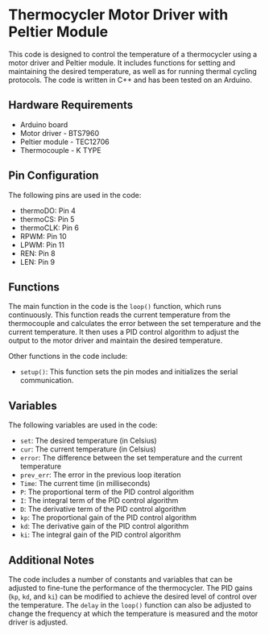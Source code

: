 # Thermocycler Motor Driver with Peltier Module

This code is designed to control the temperature of a thermocycler using a motor driver and Peltier module. It includes functions for setting and maintaining the desired temperature, as well as for running thermal cycling protocols. The code is written in C++ and has been tested on an Arduino.

## Hardware Requirements

-   Arduino board
-   Motor driver - BTS7960
-   Peltier module - TEC12706
-   Thermocouple - K TYPE

## Pin Configuration

The following pins are used in the code:

-   thermoDO: Pin 4
-   thermoCS: Pin 5
-   thermoCLK: Pin 6
-   RPWM: Pin 10
-   LPWM: Pin 11
-   REN: Pin 8
-   LEN: Pin 9

## Functions

The main function in the code is the `loop()` function, which runs continuously. This function reads the current temperature from the thermocouple and calculates the error between the set temperature and the current temperature. It then uses a PID control algorithm to adjust the output to the motor driver and maintain the desired temperature.

Other functions in the code include:

-   `setup()`: This function sets the pin modes and initializes the serial communication.

## Variables

The following variables are used in the code:

-   `set`: The desired temperature (in Celsius)
-   `cur`: The current temperature (in Celsius)
-   `error`: The difference between the set temperature and the current temperature
-   `prev_err`: The error in the previous loop iteration
-   `Time`: The current time (in milliseconds)
-   `P`: The proportional term of the PID control algorithm
-   `I`: The integral term of the PID control algorithm
-   `D`: The derivative term of the PID control algorithm
-   `kp`: The proportional gain of the PID control algorithm
-   `kd`: The derivative gain of the PID control algorithm
-   `ki`: The integral gain of the PID control algorithm

## Additional Notes

The code includes a number of constants and variables that can be adjusted to fine-tune the performance of the thermocycler. The PID gains (`kp`, `kd`, and `ki`) can be modified to achieve the desired level of control over the temperature. The `delay` in the `loop()` function can also be adjusted to change the frequency at which the temperature is measured and the motor driver is adjusted.
